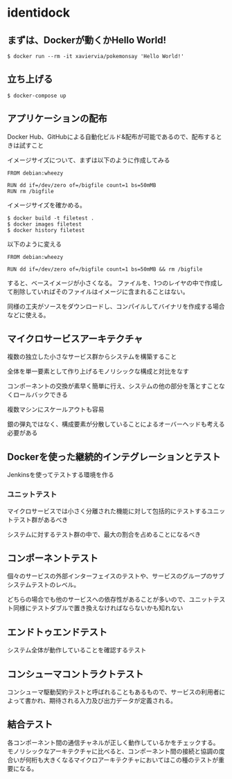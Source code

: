 # identidock

## まずは、Dockerが動くかHello World!

```
$ docker run --rm -it xaviervia/pokemonsay 'Hello World!'
```

## 立ち上げる

```
$ docker-compose up
```

## アプリケーションの配布

Docker Hub、GitHubによる自動化ビルド&配布が可能であるので、配布するときは試すこと

イメージサイズについて、まずは以下のように作成してみる

```
FROM debian:wheezy

RUN dd if=/dev/zero of=/bigfile count=1 bs=50mMB
RUN rm /bigfile
```

イメージサイズを確かめる。

```
$ docker build -t filetest .
$ docker images filetest
$ docker history filetest
```

以下のように変える

```
FROM debian:wheezy

RUN dd if=/dev/zero of=/bigfile count=1 bs=50mMB && rm /bigfile
```

すると、ベースイメージが小さくなる。
ファイルを、1つのレイヤの中で作成して削除していればそのファイルはイメージに含まれることはない。

同様の工夫がソースをダウンロードし、コンパイルしてバイナリを作成する場合などに使える。

## マイクロサービスアーキテクチャ

複数の独立した小さなサービス群からシステムを構築すること

全体を単一要素として作り上げるモノリシックな構成と対比をなす

コンポーネントの交換が素早く簡単に行え、システムの他の部分を落とすことなくロールバックできる

複数マシンにスケールアウトも容易

銀の弾丸ではなく、構成要素が分散していることによるオーバーヘッドも考える必要がある

## Dockerを使った継続的インテグレーションとテスト

Jenkinsを使ってテストする環境を作る


### ユニットテスト

マイクロサービスでは小さく分離された機能に対して包括的にテストするユニットテスト群があるべき

システムに対するテスト群の中で、最大の割合を占めることになるべき

## コンポーネントテスト

個々のサービスの外部インターフェイスのテストや、サービスのグループのサブシステムテストのレベル。

どちらの場合でも他のサービスへの依存性があることが多いので、ユニットテスト同様にテストダブルで置き換えなければならないかも知れない

## エンドトゥエンドテスト

システム全体が動作していることを確認するテスト


## コンシューマコントラクトテスト

コンシューマ駆動契約テストと呼ばれることもあるもので、サービスの利用者によって書かれ、期待される入力及び出力データが定義される。

## 結合テスト

各コンポーネント間の通信チャネルが正しく動作しているかをチェックする。
モノリシックなアーキテクチャに比べると、コンポーネント間の接続と協調の度合いが何桁も大きくなるマイクロアーキテクチャにおいてはこの種のテストが重要になる。
